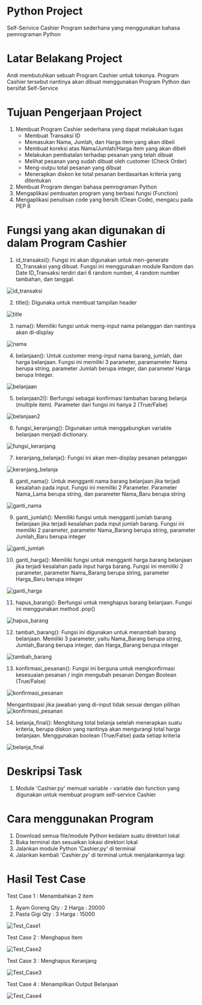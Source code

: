 # Python Project
Self-Serivice Cashier Program sederhana yang menggunakan bahasa pemrograman Python

# Latar Belakang Project
Andi membutuhkan sebuah Program Cashier untuk tokonya. Program Cashier tersebut nantinya akan dibuat menggunakan
Program Python dan bersifat Self-Service

# Tujuan Pengerjaan Project
1. Membuat Program Cashier sederhana yang dapat melakukan tugas
    - Membuat Transaksi ID
    - Memasukan Nama, Jumlah, dan Harga item yang akan dibeli
    - Membuat koreksi atas Nama/Jumlah/Harga item yang akan dibeli
    - Melakukan pembatalan terhadap pesanan yang telah dibuat
    - Melihat pesanan yang sudah dibuat oleh customer (Check Order)
    - Meng-outpu total pesanan yang dibuat 
    - Menerapkan diskon ke total pesanan berdasarkan kriteria yang ditentukan
2. Membuat Program dengan bahasa pemrograman Python 
3. Mengaplikasi pembuatan program yang berbasi fungsi (Function)
4. Mengaplikasi penulisan code yang bersih (Clean Code), mengacu pada PEP 8

# Fungsi yang akan digunakan di dalam Program Cashier
1. id_transaksi(): 
Fungsi ini akan digunakan untuk men-generate ID_Transaksi yang dibuat. Fungsi ini menggunakan module Random dan Date ID_Transaksi terdiri dari 6 random number,
4 random number tambahan, dan tanggal.

![id_transaksi](https://github.com/farhanamrin/Cashier-Project/blob/main/Doc/Id%20Transaksi.jpg?raw=true)

2. title(): 
Digunaka untuk membuat tampilan header

![title](https://github.com/farhanamrin/Cashier-Project/blob/main/Doc/Title.jpg?raw=true)

3. nama(): 
Memiliki fungsi untuk meng-input nama pelanggan dan nantinya akan di-display

![nama](https://github.com/farhanamrin/Cashier-Project/blob/main/Doc/Nama.jpg?raw=true)

4. belanjaan(): 
Untuk customer meng-input nama barang, jumlah, dan harga belanjaan. Fungsi ini memiliki 3 parameter, paramameter Nama berupa string,
parameter Jumlah berupa integer, dan parameter Harga berupa Integer.

![belanjaan](https://github.com/farhanamrin/Cashier-Project/blob/main/Doc/Belanjaan.jpg?raw=true)

5. belanjaan2(): 
Berfungsi sebagai konfirmasi tambahan barang belanja (multiple item). Parameter dari fungsi ini hanya 2 (True/False)

![belanjaan2](https://github.com/farhanamrin/Cashier-Project/blob/main/Doc/belanjaan2.jpg?raw=true)

6. fungsi_keranjang(): 
Digunakan untuk menggabungkan variable belanjaan menjadi dictionary.

![fungsi_keranjang](https://github.com/farhanamrin/Cashier-Project/blob/main/Doc/fungsi%20keranjang.jpg?raw=true)

7. keranjang_belanja(): 
Fungsi ini akan men-display pesanan pelanggan

![keranjang_belanja](https://github.com/farhanamrin/Cashier-Project/blob/main/Doc/keranjang%20belanja.jpg?raw=true)

8. ganti_nama(): 
Untuk mengganti nama barang belanjaan jika terjadi kesalahan pada input. Fungsi ini memiliki 2 Parameter.
Parameter Nama_Lama berupa string, dan parameter Nama_Baru berupa string

![ganti_nama](https://github.com/farhanamrin/Cashier-Project/blob/main/Doc/ganti%20nama.jpg?raw=true)

9. ganti_jumlah(): 
Memiliki fungsi untuk mengganti jumlah barang belanjaan jika terjadi kesalahan pada input jumlah barang. Fungsi ini memiliki
2 parameter, parameter Nama_Barang berupa string, parameter Jumlah_Baru berupa integer

![ganti_jumlah](https://github.com/farhanamrin/Cashier-Project/blob/main/Doc/ganti%20jumlah.jpg?raw=true)

10. ganti_harga(): 
Memiliki fungsi untuk mengganti harga barang belanjaan jika terjadi kesalahan pada input harga barang. Fungsi ini memiliki
2 parameter, parameter Nama_Barang berupa string, parameter Harga_Baru berupa integer

![ganti_harga](https://github.com/farhanamrin/Cashier-Project/blob/main/Doc/ganti%20harga.jpg?raw=true)

11. hapus_barang(): 
Berfungsi untuk menghapus barang belanjaan. Fungsi ini menggunakan method .pop()

![hapus_barang](https://github.com/farhanamrin/Cashier-Project/blob/main/Doc/hapus%20barang.jpg?raw=true)

12. tambah_barang(): 
Fungsi ini digunakan untuk menambah barang belanjaan. Memiliki 3 parameter, yaitu Nama_Barang berupa string, Jumlah_Barang
berupa integer, dan Harga_Barang berupa integer

![tambah_barang](https://github.com/farhanamrin/Cashier-Project/blob/main/Doc/tambah%20barang.jpg?raw=true)

13. konfirmasi_pesanan(): 
Fungsi ini berguna untuk mengkonfirmasi kesesuaian pesanan / ingin mengubah pesanan Dengan Boolean (True/False)

![konfirmasi_pesanan](https://github.com/farhanamrin/Cashier-Project/blob/main/Doc/konfirmasi%20pesanan.jpg?raw=true)

Mengantisipasi jika jawaban yang di-input tidak sesuai dengan pilihan
![konfirmasi_pesanan](https://github.com/farhanamrin/Cashier-Project/blob/main/Doc/konfirmasi%20pesanan%202.jpg?raw=true)

14. belanja_final(): 
Menghitung total belanja setelah menerapkan suatu kriteria, berupa diskon yang nantinya akan mengurangi total harga belanjaan.
Menggunakan boolean (True/False) pada setiap kriteria

![belanja_final](https://github.com/farhanamrin/Cashier-Project/blob/main/Doc/belanja%20final.jpg?raw=true)

# Deskripsi Task
1. Module 'Cashier.py' memuat variable - variable dan function yang digunakan untuk membuat program self-service Cashier

# Cara menggunakan Program
1. Download semua file/module Python kedalam suatu direktori lokal
2. Buka terminal dan sesuaikan lokasi direktori lokal
3. Jalankan module Python 'Cashier.py' di terminal
4. Jalankan kembali 'Cashier.py' di terminal untuk menjalankannya lagi

# Hasil Test Case
Test Case 1 : Menambahkan 2 item
1. Ayam Goreng Qty : 2 Harga : 20000
2. Pasta Gigi Qty : 3 Harga : 15000

![Test_Case1](https://github.com/farhanamrin/Cashier-Project/blob/main/Doc/Test%20Case%201.jpg?raw=true)

Test Case 2 : Menghapus Item

![Test_Case2](https://github.com/farhanamrin/Cashier-Project/blob/main/Doc/Test%20Case%202.jpg?raw=true)

Test Case 3 : Menghapus Keranjang

![Test_Case3](https://github.com/farhanamrin/Cashier-Project/blob/main/Doc/Test%20Case%203.jpg?raw=true)

Test Case 4 : Menampilkan Output Belanjaan

![Test_Case4](https://github.com/farhanamrin/Cashier-Project/blob/main/Doc/Test%20Case%204.jpg?raw=true)

